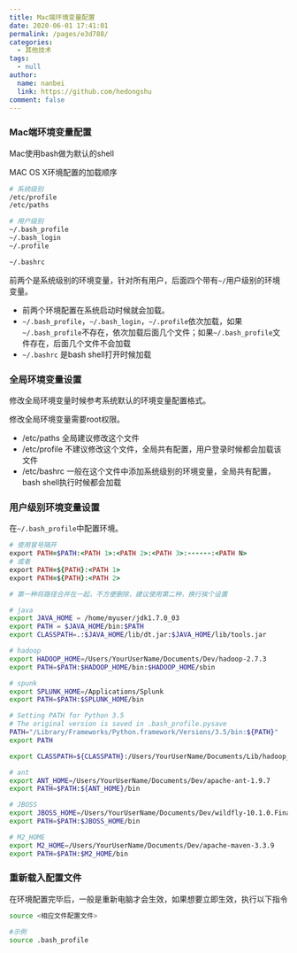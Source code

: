 ```yaml
---
title: Mac端环境变量配置
date: 2020-06-01 17:41:01
permalink: /pages/e3d788/
categories: 
  - 其他技术
tags: 
  - null
author: 
  name: nanbei
  link: https://github.com/hedongshu
comment: false
---
```

### Mac端环境变量配置

Mac使用bash做为默认的shell

MAC OS X环境配置的加载顺序



```bash
# 系统级别
/etc/profile
/etc/paths 

# 用户级别
~/.bash_profile 
~/.bash_login 
~/.profile 

~/.bashrc
```

前两个是系统级别的环境变量，针对所有用户，后面四个带有`~/`用户级别的环境变量。

- 前两个环境配置在系统启动时候就会加载。
- `~/.bash_profile`，`~/.bash_login`，`~/.profile`依次加载，如果`~/.bash_profile`不存在，依次加载后面几个文件；如果`~/.bash_profile`文件存在，后面几个文件不会加载
- `~/.bashrc` 是bash shell打开时候加载

### 全局环境变量设置

修改全局环境变量时候参考系统默认的环境变量配置格式。

修改全局环境变量需要root权限。

- /etc/paths 全局建议修改这个文件
- /etc/profile 不建议修改这个文件，全局共有配置，用户登录时候都会加载该文件
- /etc/bashrc 一般在这个文件中添加系统级别的环境变量，全局共有配置，bash shell执行时候都会加载

### 用户级别环境变量设置

在`~/.bash_profile`中配置环境。



```ruby
# 使用冒号隔开
export PATH=$PATH:<PATH 1>:<PATH 2>:<PATH 3>:------:<PATH N>
# 或者 
export PATH=${PATH}:<PATH 1>
export PATH=${PATH}:<PATH 2>

# 第一种将路径合并在一起，不方便删除，建议使用第二种，换行挨个设置
```



```bash
# java
export JAVA_HOME = /home/myuser/jdk1.7.0_03
export PATH = $JAVA_HOME/bin:$PATH
export CLASSPATH=.:$JAVA_HOME/lib/dt.jar:$JAVA_HOME/lib/tools.jar

# hadoop
export HADOOP_HOME=/Users/YourUserName/Documents/Dev/hadoop-2.7.3
export PATH=$PATH:$HADOOP_HOME/bin:$HADOOP_HOME/sbin

# spunk
export SPLUNK_HOME=/Applications/Splunk
export PATH=$PATH:$SPLUNK_HOME/bin

# Setting PATH for Python 3.5
# The original version is saved in .bash_profile.pysave
PATH="/Library/Frameworks/Python.framework/Versions/3.5/bin:${PATH}"
export PATH

export CLASSPATH=${CLASSPATH}:/Users/YourUserName/Documents/Lib/hadoop_cli

# ant
export ANT_HOME=/Users/YourUserName/Documents/Dev/apache-ant-1.9.7
export PATH=$PATH:${ANT_HOME}/bin

# JBOSS
export JBOSS_HOME=/Users/YourUserName/Documents/Dev/wildfly-10.1.0.Final
export PATH=$PATH:$JBOSS_HOME/bin

# M2_HOME
export M2_HOME=/Users/YourUserName/Documents/Dev/apache-maven-3.3.9
export PATH=$PATH:$M2_HOME/bin
```

### 重新载入配置文件

在环境配置完毕后，一般是重新电脑才会生效，如果想要立即生效，执行以下指令



```bash
source <相应文件配置文件>

#示例
source .bash_profile
```